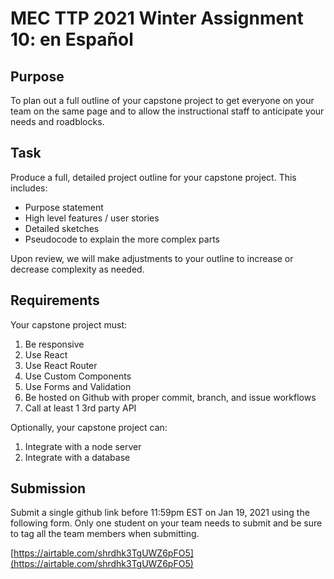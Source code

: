 # MEC TTP 2021 Winter Assignment 10: en Español

## Purpose

To plan out a full outline of your capstone project to get everyone on your team on the same page and to allow the instructional staff to anticipate your needs and roadblocks.

## Task

Produce a full, detailed project outline for your capstone project. This includes:

- Purpose statement
- High level features / user stories
- Detailed sketches
- Pseudocode to explain the more complex parts

Upon review, we will make adjustments to your outline to increase or decrease complexity as needed.

## Requirements

Your capstone project must:

1. Be responsive
2. Use React
3. Use React Router
4. Use Custom Components
5. Use Forms and Validation
6. Be hosted on Github with proper commit, branch, and issue workflows
7. Call at least 1 3rd party API

Optionally, your capstone project can:

1. Integrate with a node server
2. Integrate with a database

## Submission

Submit a single github link before 11:59pm EST on Jan 19, 2021 using the following form. Only one student on your team needs to submit and be sure to tag all the team members when submitting.

[https://airtable.com/shrdhk3TgUWZ6pFO5](https://airtable.com/shrdhk3TgUWZ6pFO5)
